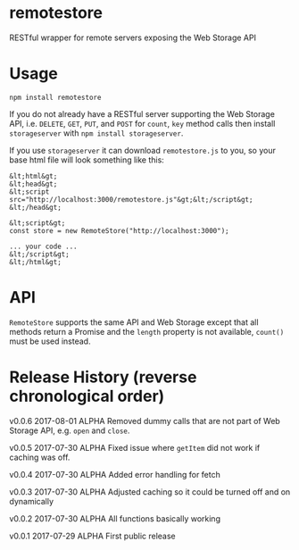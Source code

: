 # remotestore
RESTful wrapper for remote servers exposing the Web Storage API

# Usage

`npm install remotestore`

If you do not already have a RESTful server supporting the Web Storage API, i.e. `DELETE`, `GET`, `PUT`, and `POST` for `count`, `key` method calls then install `storageserver` with `npm install storageserver`.

If you use `storageserver` it can download `remotestore.js` to you, so your base html file will look something like this:

```
&lt;html&gt;
&lt;head&gt;
&lt;script src="http://localhost:3000/remotestore.js"&gt;&lt;/script&gt;
&lt;/head&gt;

&lt;script&gt;
const store = new RemoteStore("http://localhost:3000");

... your code ...
&lt;/script&gt;
&lt;/html&gt;
```

# API

`RemoteStore` supports the same API and Web Storage except that all methods return a Promise and the `length` property is not available, `count()` must be used instead.


# Release History (reverse chronological order)

v0.0.6 2017-08-01 ALPHA Removed dummy calls that are not part of Web Storage API, e.g. `open` and `close`.

v0.0.5 2017-07-30 ALPHA Fixed issue where `getItem` did not work if caching was off.

v0.0.4 2017-07-30 ALPHA Added error handling for fetch

v0.0.3 2017-07-30 ALPHA Adjusted caching so it could be turned off and on dynamically

v0.0.2 2017-07-30 ALPHA All functions basically working

v0.0.1 2017-07-29 ALPHA First public release